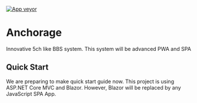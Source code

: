 [![App veyor](https://ci.appveyor.com/api/projects/status/github/MysteryJump/Anchorage?svg=true)](https://ci.appveyor.com/api/projects/status/github/MysteryJump/Anchorage)

# Anchorage
Innovative 5ch like BBS system.
This system will be advanced PWA and SPA 

## Quick Start
We are preparing to make quick start guide now.
This project is using ASP.NET Core MVC and Blazor.
However, Blazor will be replaced by any JavaScript SPA App.
